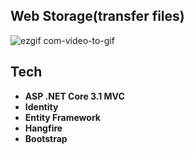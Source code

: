 ## Web Storage(transfer files)
![ezgif com-video-to-gif](https://user-images.githubusercontent.com/43639672/92129759-9bda1380-ee0c-11ea-8472-d01e879b54a7.gif)

## Tech

- **ASP .NET Core 3.1 MVC**
- **Identity**
- **Entity Framework**
- **Hangfire**
- **Bootstrap**
